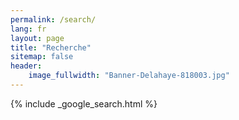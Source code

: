 ```yaml
---
permalink: /search/
lang: fr
layout: page
title: "Recherche"
sitemap: false
header:
    image_fullwidth: "Banner-Delahaye-818003.jpg"
---
```


{% include _google_search.html %}
